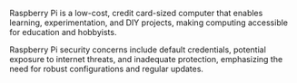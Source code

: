 Raspberry Pi is a low-cost, credit card-sized computer that enables learning, experimentation, and DIY projects, making computing accessible for education and hobbyists.

Raspberry Pi security concerns include default credentials, potential exposure to internet threats, and inadequate protection, emphasizing the need for robust configurations and regular updates.